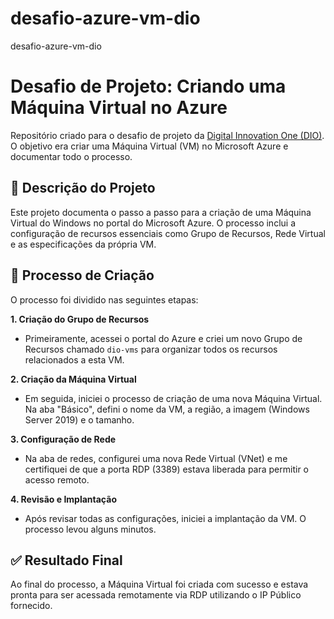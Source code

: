 # desafio-azure-vm-dio
desafio-azure-vm-dio

# Desafio de Projeto: Criando uma Máquina Virtual no Azure

Repositório criado para o desafio de projeto da [Digital Innovation One (DIO)](https://www.dio.me/). O objetivo era criar uma Máquina Virtual (VM) no Microsoft Azure e documentar todo o processo.

## 📝 Descrição do Projeto

Este projeto documenta o passo a passo para a criação de uma Máquina Virtual do Windows no portal do Microsoft Azure. O processo inclui a configuração de recursos essenciais como Grupo de Recursos, Rede Virtual e as especificações da própria VM.

## 🚀 Processo de Criação

O processo foi dividido nas seguintes etapas:

**1. Criação do Grupo de Recursos**
   * Primeiramente, acessei o portal do Azure e criei um novo Grupo de Recursos chamado `dio-vms` para organizar todos os recursos relacionados a esta VM.

**2. Criação da Máquina Virtual**
   * Em seguida, iniciei o processo de criação de uma nova Máquina Virtual. Na aba "Básico", defini o nome da VM, a região, a imagem (Windows Server 2019) e o tamanho.

**3. Configuração de Rede**
   * Na aba de redes, configurei uma nova Rede Virtual (VNet) e me certifiquei de que a porta RDP (3389) estava liberada para permitir o acesso remoto.

**4. Revisão e Implantação**
   * Após revisar todas as configurações, iniciei a implantação da VM. O processo levou alguns minutos.

## ✅ Resultado Final

Ao final do processo, a Máquina Virtual foi criada com sucesso e estava pronta para ser acessada remotamente via RDP utilizando o IP Público fornecido. 
